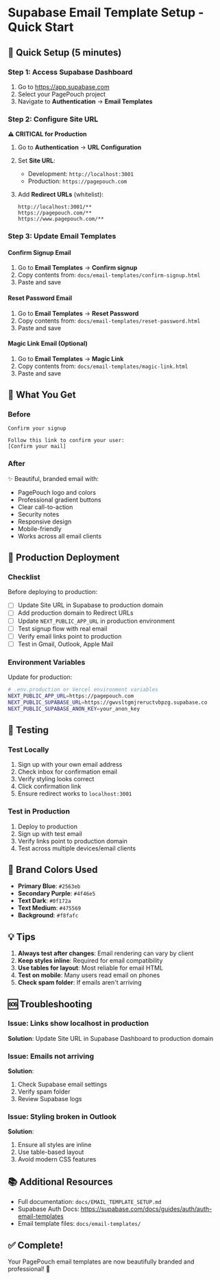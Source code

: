 # Supabase Email Template Setup - Quick Start

## 🎯 Quick Setup (5 minutes)

### Step 1: Access Supabase Dashboard

1. Go to https://app.supabase.com
2. Select your PagePouch project
3. Navigate to **Authentication** → **Email Templates**

### Step 2: Configure Site URL

**⚠️ CRITICAL for Production**

1. Go to **Authentication** → **URL Configuration**
2. Set **Site URL**:
   - Development: `http://localhost:3001`
   - Production: `https://pagepouch.com`

3. Add **Redirect URLs** (whitelist):
   ```
   http://localhost:3001/**
   https://pagepouch.com/**
   https://www.pagepouch.com/**
   ```

### Step 3: Update Email Templates

#### Confirm Signup Email

1. Go to **Email Templates** → **Confirm signup**
2. Copy contents from: `docs/email-templates/confirm-signup.html`
3. Paste and save

#### Reset Password Email

1. Go to **Email Templates** → **Reset Password**
2. Copy contents from: `docs/email-templates/reset-password.html`
3. Paste and save

#### Magic Link Email (Optional)

1. Go to **Email Templates** → **Magic Link**
2. Copy contents from: `docs/email-templates/magic-link.html`
3. Paste and save

## 📧 What You Get

### Before
```
Confirm your signup

Follow this link to confirm your user:
[Confirm your mail]
```

### After
✨ Beautiful, branded email with:
- PagePouch logo and colors
- Professional gradient buttons
- Clear call-to-action
- Security notes
- Responsive design
- Mobile-friendly
- Works across all email clients

## 🚀 Production Deployment

### Checklist

Before deploying to production:

- [ ] Update Site URL in Supabase to production domain
- [ ] Add production domain to Redirect URLs
- [ ] Update `NEXT_PUBLIC_APP_URL` in production environment
- [ ] Test signup flow with real email
- [ ] Verify email links point to production
- [ ] Test in Gmail, Outlook, Apple Mail

### Environment Variables

Update for production:

```bash
# .env.production or Vercel environment variables
NEXT_PUBLIC_APP_URL=https://pagepouch.com
NEXT_PUBLIC_SUPABASE_URL=https://gwvsltgmjreructvbpzg.supabase.co
NEXT_PUBLIC_SUPABASE_ANON_KEY=your_anon_key
```

## 🧪 Testing

### Test Locally

1. Sign up with your own email address
2. Check inbox for confirmation email
3. Verify styling looks correct
4. Click confirmation link
5. Ensure redirect works to `localhost:3001`

### Test in Production

1. Deploy to production
2. Sign up with test email
3. Verify links point to production domain
4. Test across multiple devices/email clients

## 🎨 Brand Colors Used

- **Primary Blue**: `#2563eb`
- **Secondary Purple**: `#4f46e5`
- **Text Dark**: `#0f172a`
- **Text Medium**: `#475569`
- **Background**: `#f8fafc`

## 💡 Tips

1. **Always test after changes**: Email rendering can vary by client
2. **Keep styles inline**: Required for email compatibility
3. **Use tables for layout**: Most reliable for email HTML
4. **Test on mobile**: Many users read email on phones
5. **Check spam folder**: If emails aren't arriving

## 🆘 Troubleshooting

### Issue: Links show localhost in production

**Solution**: Update Site URL in Supabase Dashboard to production domain

### Issue: Emails not arriving

**Solution**: 
1. Check Supabase email settings
2. Verify spam folder
3. Review Supabase logs

### Issue: Styling broken in Outlook

**Solution**: 
1. Ensure all styles are inline
2. Use table-based layout
3. Avoid modern CSS features

## 📚 Additional Resources

- Full documentation: `docs/EMAIL_TEMPLATE_SETUP.md`
- Supabase Auth Docs: https://supabase.com/docs/guides/auth/auth-email-templates
- Email template files: `docs/email-templates/`

## ✅ Complete!

Your PagePouch email templates are now beautifully branded and professional! 🎉

